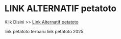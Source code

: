 # LINK ALTERNATIF petatoto

Klik Disini >> <a href="https://linksto.pages.dev/">Link Alternatif petatoto </a>

link petatoto terbaru
link petatoto 2025